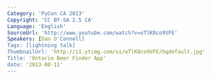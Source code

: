 ```yaml
---
Category: 'PyCon CA 2013'
Copyright: 'CC BY-SA 2.5 CA'
Language: 'English'
SourceUrl: 'http://www.youtube.com/watch?v=oTlK8co9VFE'
Speakers: [Dan O'Connell]
Tags: [lightning talk]
ThumbnailUrl: 'http://i1.ytimg.com/vi/oTlK8co9VFE/hqdefault.jpg'
Title: 'Ontario Beer Finder App'
date: '2013-08-11'
---
```


